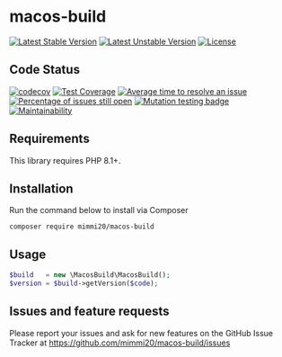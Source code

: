 # macos-build

[![Latest Stable Version](https://poser.pugx.org/mimmi20/macos-build/v/stable?format=flat-square)](https://packagist.org/packages/mimmi20/macos-build)
[![Latest Unstable Version](https://poser.pugx.org/mimmi20/macos-build/v/unstable?format=flat-square)](https://packagist.org/packages/mimmi20/macos-build)
[![License](https://poser.pugx.org/mimmi20/macos-build/license?format=flat-square)](https://packagist.org/packages/mimmi20/macos-build)

## Code Status

[![codecov](https://codecov.io/gh/mimmi20/macos-build/branch/master/graph/badge.svg)](https://codecov.io/gh/mimmi20/macos-build)
[![Test Coverage](https://api.codeclimate.com/v1/badges/8b9ad5209c777ffaa1a9/test_coverage)](https://codeclimate.com/github/mimmi20/macos-build/test_coverage)
[![Average time to resolve an issue](https://isitmaintained.com/badge/resolution/mimmi20/macos-build.svg)](https://isitmaintained.com/project/mimmi20/macos-build "Average time to resolve an issue")
[![Percentage of issues still open](https://isitmaintained.com/badge/open/mimmi20/macos-build.svg)](https://isitmaintained.com/project/mimmi20/macos-build "Percentage of issues still open")
[![Mutation testing badge](https://img.shields.io/endpoint?style=flat&url=https%3A%2F%2Fbadge-api.stryker-mutator.io%2Fgithub.com%2Fmimmi20%2Fmacos-build%2Fmaster)](https://dashboard.stryker-mutator.io/reports/github.com/mimmi20/macos-build/master)
[![Maintainability](https://api.codeclimate.com/v1/badges/8b9ad5209c777ffaa1a9/maintainability)](https://codeclimate.com/github/mimmi20/macos-build/maintainability)

## Requirements

This library requires PHP 8.1+.

## Installation

Run the command below to install via Composer

```shell
composer require mimmi20/macos-build
```

## Usage

```php
$build   = new \MacosBuild\MacosBuild();
$version = $build->getVersion($code);
```

## Issues and feature requests

Please report your issues and ask for new features on the GitHub Issue Tracker
at <https://github.com/mimmi20/macos-build/issues>
